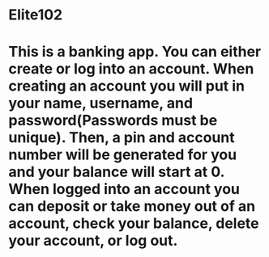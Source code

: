 # Elite102
# This is a banking app. You can either create or log into an account. When creating an account you will put in your name, username, and password(Passwords must be unique). Then, a pin and account number will be generated for you and your balance will start at 0. When logged into an account you can deposit or take money out of an account, check your balance, delete your account, or log out.